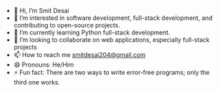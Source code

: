 - 👋 Hi, I’m Smit Desai
- 👀 I’m interested in software development, full-stack development, and contributing to open-source projects.
- 🌱 I’m currently learning Python full-stack development.
- 💞️ I’m looking to collaborate on web applications, especially full-stack projects
- 📫 How to reach me smitdesai204@gmail.com
- 😄 Pronouns: He/Him
- ⚡ Fun fact: There are two ways to write error-free programs; only the third one works.

<!---
Smitdesai44/Smitdesai44 is a ✨ special ✨ repository because its `README.md` (this file) appears on your GitHub profile.
You can click the Preview link to take a look at your changes.
--->
